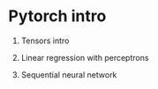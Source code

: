 # Pytorch intro

1. Tensors intro

2. Linear regression with perceptrons

3. Sequential neural network
